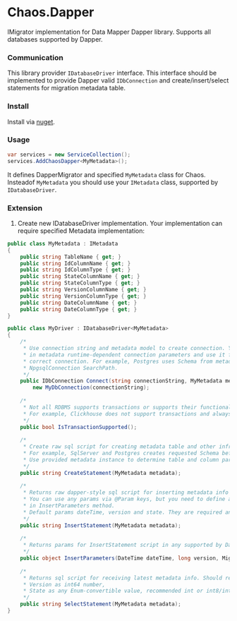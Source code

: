 ﻿# Chaos.Dapper
IMigrator implementation for Data Mapper Dapper library. Supports all databases supported by Dapper. 

### Communication
This library provider `IDatabaseDriver` interface. This interface should be implemented to provide Dapper valid
`IDbConnection` and create/insert/select statements for migration metadata table.

### Install
Install via [nuget](https://www.nuget.org/packages/VivaVictoria.Chaos.Dapper/).

### Usage
```c#
var services = new ServiceCollection();
services.AddChaosDapper<MyMetadata>();
```
It defines DapperMigrator and specified `MyMetadata` class for Chaos. Insteadof `MyMetadata` you should use your `IMetadata` class, supported by `IDatabaseDriver`.

### Extension
1. Create new IDatabaseDriver implementation. Your implementation can require specified Metadata implementation:
```c#
public class MyMetadata : IMetadata
{
    public string TableName { get; }
    public string IdColumnName { get; }
    public string IdColumnType { get; }
    public string StateColumnName { get; }
    public string StateColumnType { get; }
    public string VersionColumnName { get; }
    public string VersionColumnType { get; }
    public string DateColumnName { get; }
    public string DateColumnType { get; }
}

public class MyDriver : IDatabaseDriver<MyMetadata>
{
    /*
     * Use connection string and metadata model to create connection. You can store
     * in metadata runtime-dependent connection parameters and use it for providing 
     * correct connection. For example, Postgres uses Schema from metadata to specify
     * NpgsqlConnection SearchPath.
     */
    public IDbConnection Connect(string connectionString, MyMetadata metadata) =>
        new MyDbConnection(connectionString);
       
    /*
     * Not all RDBMS supports transactions or supports their functional not fully or in custom format.
     * For example, Clickhouse does not support transactions and always returns false from this method.
     */ 
    public bool IsTransactionSupported();
    
    /*
     * Create raw sql script for creating metadata table and other infrastructure.
     * For example, SqlServer and Postgres creates requested Schema before creating table.
     * Use provided metadata instance to determine table and column parameters like name, type or constraints
     */
    public string CreateStatement(MyMetadata metadata);
    
    /*
     * Returns raw dapper-style sql script for inserting metadata info into table.
     * You can use any params via @Param keys, but you need to define all required params
     * in InsertParameters method.
     * Default params dateTime, version and state. They are required and should be used always.
     */
    public string InsertStatement(MyMetadata metadata);
    
    /*
     * Returns params for InsertStatement script in any supported by Dapper format: POCOs, dynamic, etc
     */
    public object InsertParameters(DateTime dateTime, long version, MigrationState state);
    
    /*
     * Returns sql script for receiving latest metadata info. Should returns from DB two values:
     * Version as int64 number,
     * State as any Enum-convertible value, recommended int or int8/int16/int32/int64
     */
    public string SelectStatement(MyMetadata metadata);
}
```